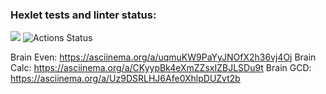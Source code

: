 ### Hexlet tests and linter status:
<a href="https://codeclimate.com/github/codeclimate/codeclimate/maintainability"><img src="https://api.codeclimate.com/v1/badges/a99a88d28ad37a79dbf6/maintainability" /></a>
![Actions Status](https://github.com/egormiron/frontend-project-lvl1/workflows/hexlet-check/badge.svg)


Brain Even: https://asciinema.org/a/uqmuKW9PaYyJNOfX2h36vj4Oj
Brain Calc: https://asciinema.org/a/CKyypBk4eXmZZsxIZBJLSDu9t
Brain GCD: https://asciinema.org/a/Uz9DSRLHJ6Afe0XhlpDUZvt2b
